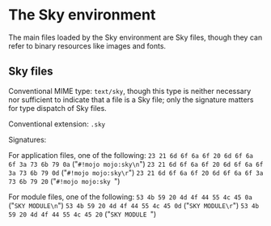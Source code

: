 The Sky environment
===================

The main files loaded by the Sky environment are Sky files, though
they can refer to binary resources like images and fonts.

Sky files
---------

Conventional MIME type: ``text/sky``, though this type is neither
necessary nor sufficient to indicate that a file is a Sky file; only
the signature matters for type dispatch of Sky files.

Conventional extension: ``.sky``

Signatures:

For application files, one of the following:
 ``23 21 6d 6f 6a 6f 20 6d 6f 6a 6f 3a 73 6b 79 0a`` ("``#!mojo mojo:sky\n``")
 ``23 21 6d 6f 6a 6f 20 6d 6f 6a 6f 3a 73 6b 79 0d`` ("``#!mojo mojo:sky\r``")
 ``23 21 6d 6f 6a 6f 20 6d 6f 6a 6f 3a 73 6b 79 20`` ("``#!mojo mojo:sky ``")

For module files, one of the following:
 ``53 4b 59 20 4d 4f 44 55 4c 45 0a`` ("``SKY MODULE\n``")
 ``53 4b 59 20 4d 4f 44 55 4c 45 0d`` ("``SKY MODULE\r``")
 ``53 4b 59 20 4d 4f 44 55 4c 45 20`` ("``SKY MODULE ``")
